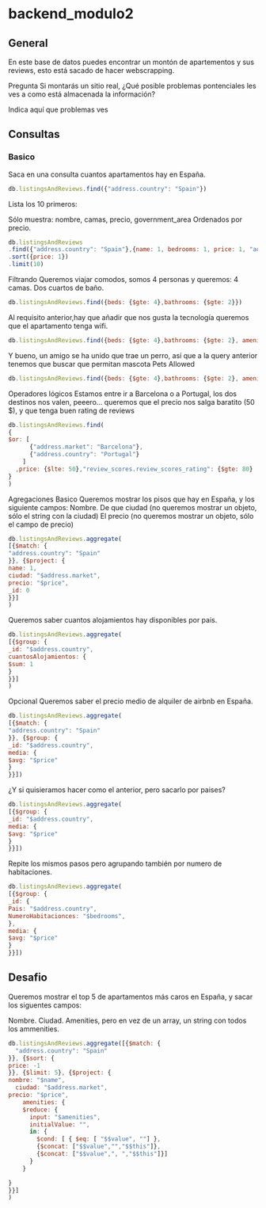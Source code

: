 # backend_modulo2

## General

En este base de datos puedes encontrar un montón de apartementos y sus reviews, esto está sacado de hacer webscrapping.

Pregunta Si montarás un sitio real, ¿Qué posible problemas pontenciales les ves a como está almacenada la información?

Indica aquí que problemas ves


## Consultas

### Basico

Saca en una consulta cuantos apartamentos hay en España.

```javascript
db.listingsAndReviews.find({"address.country": "Spain"})
```
Lista los 10 primeros:

Sólo muestra: nombre, camas, precio, government_area
Ordenados por precio.

```javascript
db.listingsAndReviews
.find({"address.country": "Spain"},{name: 1, bedrooms: 1, price: 1, "address.government_area": 1, \_id: 0})
.sort({price: 1})
.limit(10)
```
Filtrando
Queremos viajar comodos, somos 4 personas y queremos:
4 camas.
Dos cuartos de baño.

```javascript
db.listingsAndReviews.find({beds: {$gte: 4},bathrooms: {$gte: 2}})
```
Al requisito anterior,hay que añadir que nos gusta la tecnología queremos que el apartamento tenga wifi.

```javascript
db.listingsAndReviews.find({beds: {$gte: 4},bathrooms: {$gte: 2}, amenities: "Wifi"})
```
Y bueno, un amigo se ha unido que trae un perro, así que a la query anterior tenemos que buscar que permitan mascota Pets Allowed

```javascript
db.listingsAndReviews.find({beds: {$gte: 4},bathrooms: {$gte: 2}, amenities: "Wifi",amenities: "Pets allowed"})
```
Operadores lógicos
Estamos entre ir a Barcelona o a Portugal, los dos destinos nos valen, peeero... queremos que el precio nos salga baratito (50 $), y que tenga buen rating de reviews

```javascript
db.listingsAndReviews.find(
{
$or: [
      {"address.market": "Barcelona"},
      {"address.country": "Portugal"}
    ]
  ,price: {$lte: 50},"review_scores.review_scores_rating": {$gte: 80}
}
)
```
Agregaciones
Basico
Queremos mostrar los pisos que hay en España, y los siguiente campos:
Nombre.
De que ciudad (no queremos mostrar un objeto, sólo el string con la ciudad)
El precio (no queremos mostrar un objeto, sólo el campo de precio)

```javascript
db.listingsAndReviews.aggregate(
[{$match: {
"address.country": "Spain"
}}, {$project: {
name: 1,
ciudad: "$address.market",
precio: "$price",
_id: 0
}}]
)
```
Queremos saber cuantos alojamientos hay disponibles por pais.

```javascript
db.listingsAndReviews.aggregate(
[{$group: {
_id: "$address.country",
cuantosAlojamientos: {
$sum: 1
}
}}]
)
```
Opcional
Queremos saber el precio medio de alquiler de airbnb en España.

```javascript
db.listingsAndReviews.aggregate(
[{$match: {
"address.country": "Spain"
}}, {$group: {
_id: "$address.country",
media: {
$avg: "$price"
}
}}])
```
¿Y si quisieramos hacer como el anterior, pero sacarlo por paises?

```javascript
db.listingsAndReviews.aggregate(
[{$group: {
_id: "$address.country",
media: {
$avg: "$price"
}
}}])
```
Repite los mismos pasos pero agrupando también por numero de habitaciones.

```javascript
db.listingsAndReviews.aggregate(
[{$group: {
_id: {
Pais: "$address.country",
NumeroHabitacionces: "$bedrooms",
},
media: {
$avg: "$price"
}
}}])
```
## Desafio
Queremos mostrar el top 5 de apartamentos más caros en España, y sacar los siguentes campos:

Nombre.
Ciudad.
Amenities, pero en vez de un array, un string con todos los ammenities.

```javascript
db.listingsAndReviews.aggregate([{$match: {
  "address.country": "Spain"
}}, {$sort: {
price: -1
}}, {$limit: 5}, {$project: {
nombre: "$name",
  ciudad: "$address.market",
precio: "$price",
    amenities: {
    $reduce: {
      input: "$amenities",
      initialValue: "",
      in: {
        $cond: [ { $eq: [ "$$value", ""] },
        {$concat: ["$$value","","$$this"]},
        {$concat: ["$$value",", ","$$this"]}]
      }
    }

}
}}]
)
```